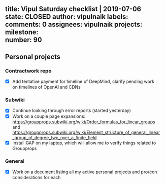 title:	Vipul Saturday checklist | 2019-07-06
state:	CLOSED
author:	vipulnaik
labels:	
comments:	0
assignees:	vipulnaik
projects:	
milestone:	
number:	90
--
## Personal projects

### Contractwork repo

- [x] Add tentative payment for timeline of DeepMind, clarify pending work on timelines of OpenAI and CDNs

### Subwiki

- [x] Continue looking through error reports (started yesterday)
- [x] Work on a couple page expansions: https://groupprops.subwiki.org/wiki/Order_formulas_for_linear_groups and https://groupprops.subwiki.org/wiki/Element_structure_of_general_linear_group_of_degree_two_over_a_finite_field
- [x] Install GAP on my laptop, which will allow me to verify things related to Groupprops

### General

- [x] Work on a document listing all my active personal projects and pro/con considerations for each
